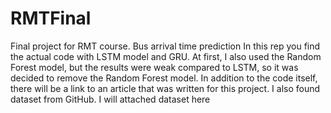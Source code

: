# RMTFinal
Final project for RMT course. Bus arrival time prediction
In this rep you find the actual code with LSTM model and GRU. At first, I also used the Random Forest model, but the results were weak compared to LSTM, so it was decided to remove the Random Forest model. In addition to the code itself, there will be a link to an article that was written for this project. I also found dataset from GitHub. I will attached dataset here
